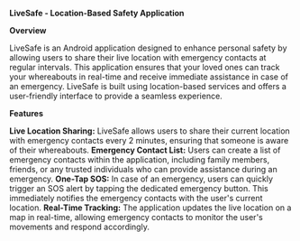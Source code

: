 **LiveSafe - Location-Based Safety Application**


**Overview**

LiveSafe is an Android application designed to enhance personal safety by allowing users to share their live location with emergency contacts at regular intervals. This application ensures that your loved ones can track your whereabouts in real-time and receive immediate assistance in case of an emergency. LiveSafe is built using location-based services and offers a user-friendly interface to provide a seamless experience.


**Features**

**Live Location Sharing:** LiveSafe allows users to share their current location with emergency contacts every 2 minutes, ensuring that someone is aware of their whereabouts.
**Emergency Contact List:** Users can create a list of emergency contacts within the application, including family members, friends, or any trusted individuals who can provide assistance during an emergency.
**One-Tap SOS:** In case of an emergency, users can quickly trigger an SOS alert by tapping the dedicated emergency button. This immediately notifies the emergency contacts with the user's current location.
**Real-Time Tracking:** The application updates the live location on a map in real-time, allowing emergency contacts to monitor the user's movements and respond accordingly.
